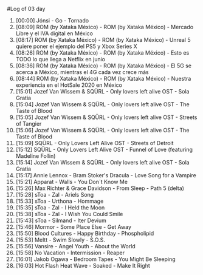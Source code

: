#Log of 03 day

1. [00:00] Jónsi - Go - Tornado
1. [08:09] ROM (by Xataka México) - ROM (by Xataka México) - Mercado Libre y el IVA digital en México
1. [08:17] ROM (by Xataka México) - ROM (by Xataka México) - Unreal 5 quiere poner el ejemplo del PS5 y Xbox Series X
1. [08:26] ROM (by Xataka México) - ROM (by Xataka México) - Esto es TODO lo que llega a Netflix en junio
1. [08:36] ROM (by Xataka México) - ROM (by Xataka México) - El 5G se acerca a México, mientras el 4G cada vez crece más
1. [08:44] ROM (by Xataka México) - ROM (by Xataka México) - Nuestra experiencia en el HotSale 2020 en México
1. [15:01] Jozef Van Wissem & SQÜRL - Only lovers left alive OST - Sola Gratia
1. [15:04] Jozef Van Wissem & SQÜRL - Only lovers left alive OST - The Taste of Blood
1. [15:05] Jozef Van Wissem & SQÜRL - Only lovers left alive OST - Streets of Tangier
1. [15:06] Jozef Van Wissem & SQÜRL - Only lovers left alive OST - The Taste of Blood
1. [15:09] SQÜRL - Only Lovers Left Alive OST - Streets of Detroit
1. [15:12] SQÜRL - Only Lovers Left Alive OST - Funnel of Love (featuring Madeline Follin)
1. [15:14] Jozef Van Wissem & SQÜRL - Only lovers left alive OST - Sola Gratia
1. [15:17] Annie Lennox - Bram Stoker's Dracula - Love Song for a Vampire
1. [15:21] Apparat - Walls - You Don´t Know Me
1. [15:26] Max Richter & Grace Davidson - From Sleep - Path 5 (delta)
1. [15:28] sToa - Zal - Ariels Song
1. [15:33] sToa - Urthona - Hommage
1. [15:35] sToa - Zal - I Held the Moon
1. [15:38] sToa - Zal - I Wish You Could Smile
1. [15:43] sToa - Silmand - Iter Devium
1. [15:46] Mormor - Some Place Else - Get Away
1. [15:50] Blood Cultures - Happy Birthday - Phospholipid
1. [15:53] Meltt - Swim Slowly - S.O.S.
1. [15:56] Vansire - Angel Youth - About the World
1. [15:58] No Vacation - Intermission - Reaper
1. [16:01] Jakob Ogawa - Bedroom Tapes - You Might Be Sleeping
1. [16:03] Hot Flash Heat Wave - Soaked - Make It Right
